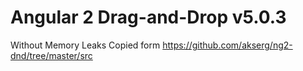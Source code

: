 # Angular 2 Drag-and-Drop v5.0.3
Without Memory Leaks
Copied form https://github.com/akserg/ng2-dnd/tree/master/src
